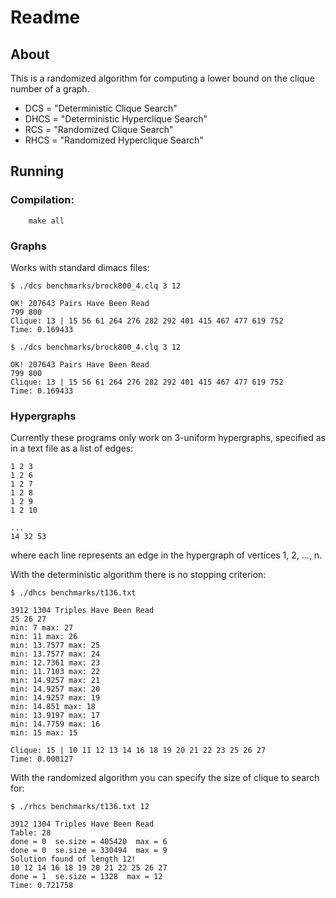 # Readme

## About

This is a randomized algorithm for computing a lower bound on the clique number of a graph.

* DCS = "Deterministic Clique Search"
* DHCS = "Deterministic Hyperclique Search"
* RCS = "Randomized Clique Search"
* RHCS = "Randomized Hyperclique Search"

## Running

### Compilation:

```
    make all
```

### Graphs

Works with standard dimacs files:

```
$ ./dcs benchmarks/brock800_4.clq 3 12

OK! 207643 Pairs Have Been Read
799 800
Clique: 13 | 15 56 61 264 276 282 292 401 415 467 477 619 752
Time: 0.169433
```


```
$ ./dcs benchmarks/brock800_4.clq 3 12

OK! 207643 Pairs Have Been Read
799 800
Clique: 13 | 15 56 61 264 276 282 292 401 415 467 477 619 752
Time: 0.169433
```


### Hypergraphs

Currently these programs only work on 3-uniform hypergraphs, specified as in a text file as a list of edges:

```
1 2 3
1 2 6
1 2 7
1 2 8
1 2 9
1 2 10

...
14 32 53
```
where each line represents an edge in the hypergraph of vertices 1, 2, ..., n.

With the deterministic algorithm there is no stopping criterion:

```
$ ./dhcs benchmarks/t136.txt

3912 1304 Triples Have Been Read
25 26 27
min: 7 max: 27
min: 11 max: 26
min: 13.7577 max: 25
min: 13.7577 max: 24
min: 12.7361 max: 23
min: 11.7103 max: 22
min: 14.9257 max: 21
min: 14.9257 max: 20
min: 14.9257 max: 19
min: 14.851 max: 18
min: 13.9197 max: 17
min: 14.7759 max: 16
min: 15 max: 15

Clique: 15 | 10 11 12 13 14 16 18 19 20 21 22 23 25 26 27
Time: 0.000127
```


With the randomized algorithm you can specify the size of clique to search for:

```
$ ./rhcs benchmarks/t136.txt 12

3912 1304 Triples Have Been Read
Table: 28
done = 0  se.size = 405420  max = 6
done = 0  se.size = 330494  max = 9
Solution found of length 12!
10 12 14 16 18 19 20 21 22 25 26 27
done = 1  se.size = 1328  max = 12
Time: 0.721758
```
